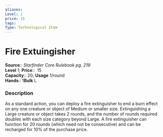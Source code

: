 ```yaml
---
aliases: 
Level: 1
price: 15
tags: 
Type: Technological Item
---
```


# Fire Extuingisher

**Source**:: _Starfinder Core Rulebook pg. 219_  
**Level** 1;
**Price**::  15  
**Capacity**:: 20; **Usage** 1/round  
**Hands**:: 1**Bulk** L

### Description

As a standard action, you can deploy a fire extinguisher to end a burn effect on any one creature or object of Medium or smaller size. Extinguishing a Large creature or object takes 2 rounds, and the number of rounds required doubles with each size category beyond Large. A fire extinguisher can function for 20 rounds (which need not be consecutive) and can be recharged for 10% of the purchase price.
